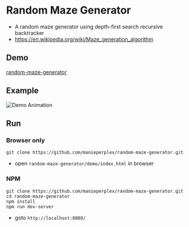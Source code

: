 # Random Maze Generator
- A random maze generator using depth-first search recursive backtracker
- https://en.wikipedia.org/wiki/Maze_generation_algorithm

## Demo
[random-maze-generator](https://manieperplex.github.io/random-maze-generator/)

## Example
![Demo Animation](../assets/demo.gif?raw=true)

## Run
### Browser only
```
git clone https://github.com/manieperplex/random-maze-generator.git
```
- open `random-maze-generator/demo/index.html` in browser

### NPM
```
git clone https://github.com/manieperplex/random-maze-generator.git
cd random-maze-generator
npm install
npm run dev-server
```
- goto `http://localhost:8080/`
